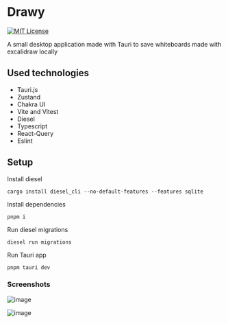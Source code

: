 
# Drawy

[![MIT License](https://img.shields.io/badge/License-MIT-green.svg)](https://choosealicense.com/licenses/mit/)

A small desktop application made with Tauri to save whiteboards made with excalidraw locally


## Used technologies
- Tauri.js
- Zustand
- Chakra UI
- Vite and Vitest
- Diesel
- Typescript
- React-Query
- Eslint

## Setup

Install diesel 

```
cargo install diesel_cli --no-default-features --features sqlite
```

Install dependencies
```
pnpm i
```

Run diesel migrations
```
diesel run migrations
```

Run Tauri app
```
pnpm tauri dev
```

### Screenshots

![image](https://user-images.githubusercontent.com/12194462/235583175-50ff5296-3944-4a8c-bd84-56b32edd153a.png)


![image](https://user-images.githubusercontent.com/12194462/235583294-670b7408-c54c-4eff-9911-808834c616b8.png)



